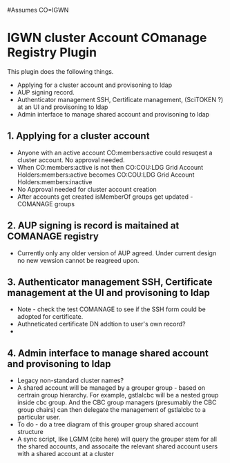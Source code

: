 #Assumes CO=IGWN

# IGWN cluster Account COmanage Registry Plugin
This plugin does the following things. 
 - Applying for a cluster account and provisoning to ldap
 - AUP signing record.
 - Authenticator management SSH, Certificate management, (SciTOKEN ?) at an UI and provisoning to ldap
 - Admin interface to manage shared account and provisoning to ldap


## 1. Applying for a cluster account 
 - Anyone with an active account CO:members:active could resuqest a cluster account. No approval needed. 
 - When CO:members:active is not then CO:COU:LDG Grid Account Holders:members:active becomes CO:COU:LDG Grid Account Holders:members:inactive
 - No Approval needed for cluster account creation
 - After accounts get created isMemberOf groups get updated - COMANAGE groups 
 
## 2. AUP signing is record is maitained at COMANAGE registry 
 - Currently only any older version of AUP agreed. Under current design  no new vewsion cannot be reagreed upon.
 
## 3. Authenticator management SSH, Certificate management at the UI and provisoning to ldap
  - Note - check the test COMANAGE to see if the SSH form could be adopted for certificate.
  - Authneticated certificate DN addtion to user's own record?
  - 
## 4. Admin interface to manage shared account and provisoning to ldap
 - Legacy non-standard cluster names?
 - A shared account will be managed by a grouper group - based on certrain group hierarchy. For example, gstlalcbc will be a nested group inside cbc group. And the CBC group managers (presumably the CBC group chairs) can then delegate the management of gstlalcbc to a particular user.
 - To do - do a tree diagram of this grouper group shared account structure 
 - A sync script, like LGMM (cite here) will query the grouper stem for all the shared accounts, and assocaite the relevant shared account users with a shared account at a cluster 

